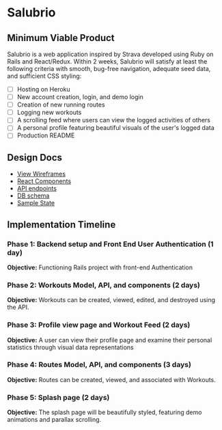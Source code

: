 # Salubrio

## Minimum Viable Product

Salubrio is a web application inspired by Strava developed using Ruby on Rails
and React/Redux. Within 2 weeks, Salubrio will satisfy at least the following
criteria with smooth, bug-free navigation, adequate seed data, and sufficient
CSS styling:

- [ ] Hosting on Heroku
- [ ] New account creation, login, and demo login
- [ ] Creation of new running routes
- [ ] Logging new workouts
- [ ] A scrolling feed where users can view the logged activities of others
- [ ] A personal profile featuring beautiful visuals of the user's logged data
- [ ] Production README

## Design Docs
* [View Wireframes][wireframes]
* [React Components][components]
* [API endpoints][api-endpoints]
* [DB schema][schema]
* [Sample State][sample-state]

[wireframes]: ./wireframes/
[components]: ./component-hierarchy.md
[sample-state]: ./sample-state.md
[api-endpoints]: ./api-endpoints.md
[schema]: ./schema.md

## Implementation Timeline

### Phase 1: Backend setup and Front End User Authentication (1 day)

**Objective:** Functioning Rails project with front-end Authentication

### Phase 2: Workouts Model, API, and components (2 days)

**Objective:** Workouts can be created, viewed, edited, and destroyed using the API.

### Phase 3: Profile view page and Workout Feed (2 days)

**Objective:** A user can view their profile page and examine their personal statistics through visual data representations

### Phase 4: Routes Model, API, and components (3 days)

**Objective:** Routes can be created, viewed, and associated with Workouts.

### Phase 5: Splash page (2 days)

**Objective:** The splash page will be beautifully styled, featuring demo animations and parallax scrolling.
